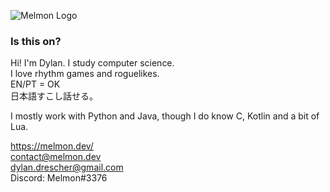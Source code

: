 ![Melmon Logo](https://melmon.dev/imgs/melmonlogo_black.png)
### Is this on?
Hi! I'm Dylan. I study computer science.<br>
I love rhythm games and roguelikes.<br>
EN/PT = OK<br>
日本語すこし話せる。<br>

I mostly work with Python and Java, though I do know C, Kotlin and a bit of Lua.

https://melmon.dev/<br>
contact@melmon.dev<br>
dylan.drescher@gmail.com<br>
Discord: Melmon#3376

<!--
**M3LMON/M3LMON** is a ✨ _special_ ✨ repository because its `README.md` (this file) appears on your GitHub profile.

Here are some ideas to get you started:

- 🔭 I’m currently working on ...
- 🌱 I’m currently learning ...
- 👯 I’m looking to collaborate on ...
- 🤔 I’m looking for help with ...
- 💬 Ask me about ...
- 📫 How to reach me: ...
- 😄 Pronouns: ...
- ⚡ Fun fact: ...
-->
